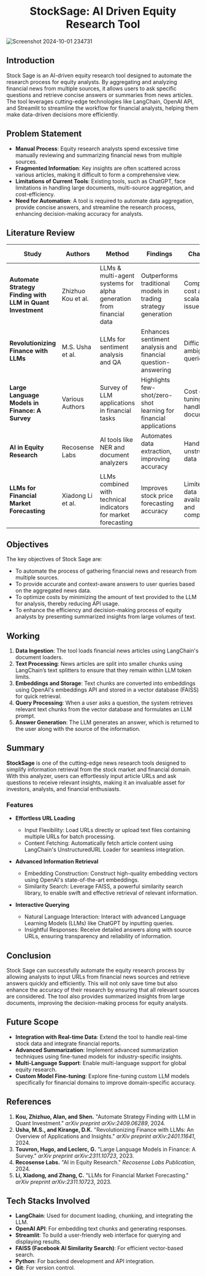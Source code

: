 <h1 align=center> StockSage: AI Driven Equity Research Tool</h1> 

![Screenshot 2024-10-01 234731](https://github.com/user-attachments/assets/2b4bdeed-c41c-4dbb-83b8-cbf1711a142d)

## Introduction
Stock Sage is an AI-driven equity research tool designed to automate the research process for equity analysts. By aggregating and analyzing financial news from multiple sources, it allows users to ask specific questions and retrieve concise answers or summaries from news articles. The tool leverages cutting-edge technologies like LangChain, OpenAI API, and Streamlit to streamline the workflow for financial analysts, helping them make data-driven decisions more efficiently.

## Problem Statement
- **Manual Process**: Equity research analysts spend excessive time manually reviewing and summarizing financial news from multiple sources.
- **Fragmented Information**: Key insights are often scattered across various articles, making it difficult to form a comprehensive view.
- **Limitations of Current Tools**: Existing tools, such as ChatGPT, face limitations in handling large documents, multi-source aggregation, and cost-efficiency.
- **Need for Automation**: A tool is required to automate data aggregation, provide concise answers, and streamline the research process, enhancing decision-making accuracy for analysts.

## Literature Review

| **Study**                                             | **Authors**              | **Method**                                                                                     | **Findings**                                                                                   | **Challenges**                                              | **Research Gaps**                                                    | **Improvements in Stock Sage**                              |
|-------------------------------------------------------|--------------------------|------------------------------------------------------------------------------------------------|------------------------------------------------------------------------------------------------|-------------------------------------------------------------|-------------------------------------------------------------|--------------------------------------------------------------|
| **Automate Strategy Finding with LLM in Quant Investment** | Zhizhuo Kou et al.         | LLMs & multi-agent systems for alpha generation from financial data                            | Outperforms traditional models in trading strategy generation                                  | Computational cost and scalability issues                    | No focus on simplifying equity research tasks                | Automates research by extracting answers from articles       |
| **Revolutionizing Finance with LLMs**                 | M.S. Usha et al.           | LLMs for sentiment analysis and QA                                                              | Enhances sentiment analysis and financial question-answering                                   | Difficulty with ambiguous queries                            | Lacks multi-source aggregation and retrieval                 | Aggregates data from multiple news sources for quick insights |
| **Large Language Models in Finance: A Survey**        | Various Authors           | Survey of LLM applications in financial tasks                                                   | Highlights few-shot/zero-shot learning for financial applications                             | Cost of fine-tuning and handling large documents             | No token optimization or handling large documents            | Reduces API costs by optimizing text chunks for processing    |
| **AI in Equity Research**                             | Recosense Labs            | AI tools like NER and document analyzers                                                        | Automates data extraction, improving accuracy                                                    | Handling unstructured data                                   | No easy-to-use interface for quick querying                  | Provides a simple UI with real-time answers                  |
| **LLMs for Financial Market Forecasting**             | Xiadong Li et al.         | LLMs combined with technical indicators for market forecasting                                 | Improves stock price forecasting accuracy                                                        | Limited by data availability and complexity                  | No integration of multi-source news data for forecasting      | Synthesizes multi-source data for a holistic research view    |

## Objectives
The key objectives of Stock Sage are:
- To automate the process of gathering financial news and research from multiple sources.
- To provide accurate and context-aware answers to user queries based on the aggregated news data.
- To optimize costs by minimizing the amount of text provided to the LLM for analysis, thereby reducing API usage.
- To enhance the efficiency and decision-making process of equity analysts by presenting summarized insights from large volumes of text.

## Working
1. **Data Ingestion**: The tool loads financial news articles using LangChain's document loaders.
2. **Text Processing**: News articles are split into smaller chunks using LangChain’s text splitters to ensure that they remain within LLM token limits.
3. **Embeddings and Storage**: Text chunks are converted into embeddings using OpenAI's embeddings API and stored in a vector database (FAISS) for quick retrieval.
4. **Query Processing**: When a user asks a question, the system retrieves relevant text chunks from the vector database and formulates an LLM prompt.
5. **Answer Generation**: The LLM generates an answer, which is returned to the user along with the source of the information.

## Summary
**StockSage** is one of the cutting-edge news research tools designed to simplify information retrieval from the stock market and financial domain. With this analyzer, users can effortlessly input article URLs and ask questions to receive relevant insights, making it an invaluable asset for investors, analysts, and financial enthusiasts.

### Features
- **Effortless URL Loading**
  - Input Flexibility: Load URLs directly or upload text files containing multiple URLs for batch processing.
  - Content Fetching: Automatically fetch article content using LangChain's UnstructuredURL Loader for seamless integration.
    
- **Advanced Information Retrieval**
  - Embedding Construction: Construct high-quality embedding vectors using OpenAI's state-of-the-art embeddings.
  - Similarity Search: Leverage FAISS, a powerful similarity search library, to enable swift and effective retrieval of relevant information.

- **Interactive Querying**
  - Natural Language Interaction: Interact with advanced Language Learning Models (LLMs) like ChatGPT by inputting queries.
  - Insightful Responses: Receive detailed answers along with source URLs, ensuring transparency and reliability of information.

## Conclusion
Stock Sage can successfully automate the equity research process by allowing analysts to input URLs from financial news sources and retrieve answers quickly and efficiently. This will not only save time but also enhance the accuracy of their research by ensuring that all relevant sources are considered. The tool also provides summarized insights from large documents, improving the decision-making process for equity analysts.

## Future Scope
- **Integration with Real-time Data**: Extend the tool to handle real-time stock data and integrate financial reports.
- **Advanced Summarization**: Implement advanced summarization techniques using fine-tuned models for industry-specific insights.
- **Multi-Language Support**: Enable multi-language support for global equity research.
- **Custom Model Fine-tuning**: Explore fine-tuning custom LLM models specifically for financial domains to improve domain-specific accuracy.

## References
1. **Kou, Zhizhuo, Alan, and Shen.** "Automate Strategy Finding with LLM in Quant Investment." *arXiv preprint arXiv:2409.06289*, 2024.
2. **Usha, M.S., and Kirange, D.K.** "Revolutionizing Finance with LLMs: An Overview of Applications and Insights." *arXiv preprint arXiv:2401.11641*, 2024.
3. **Touvron, Hugo, and Leclerc, G.** "Large Language Models in Finance: A Survey." *arXiv preprint arXiv:2311.10723*, 2023.
4. **Recosense Labs.** "AI in Equity Research." *Recosense Labs Publication*, 2024.
5. **Li, Xiadong, and Zhang, C.** "LLMs for Financial Market Forecasting." *arXiv preprint arXiv:2311.10723*, 2023.

## Tech Stacks Involved
- **LangChain**: Used for document loading, chunking, and integrating the LLM.
- **OpenAI API**: For embedding text chunks and generating responses.
- **Streamlit**: To build a user-friendly web interface for querying and displaying results.
- **FAISS (Facebook AI Similarity Search)**: For efficient vector-based search.
- **Python**: For backend development and API integration.
- **Git**: For version control.

